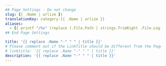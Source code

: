 ```yaml
---
## Page Settings - Do not change
slug: {{ .Name | urlize }}
translationKey: category-{{ .Name | urlize }}
aliases:
  - {{ printf "/%s" (replace (.File.Path | strings.TrimRight .File.LogicalName) "\\" "/") }}
## End Page Settings

title: '{{ replace .Name "-" " " | title }}'
# Please comment out if the LinkTitle should be different from the Page `title`.
# linktitle: '{{ replace .Name "-" " " | title }}'
description: '{{ replace .Name "-" " " | title }}'
---
```

